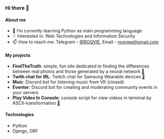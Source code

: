 ### Hi there 👋

#### About me
- 🌱 I’m currently learning Python as main programming language
- ✨ Interested in: Web Technologies and Information Security
- 📫 How to reach me: Telegram - [@ROQVIE](https://t.me/ROQVIE), Email - roqviee@gmail.com

#### My projects
- **FindTheTruth**: simple, fun site dedicated to finding the differences between real photos and those generated by a neural network [📎](https://github.com/Roqvie/FindTheTruth)
- **Twith chat for IRL**: Twitch chat for Samsung Wearable devices [📎](https://github.com/Roqvie/Twitch-Chat-for-IRL)
- **Muic**: Discord bot for listening music from VK (closed)
- **Eventer**: Discord bot for creating and moderating community events in your servers
- **Play Video In Console**: console script for view videos in terminal by ASCII-transformation [📎](https://github.com/Roqvie/Play-Video-In-Console)

#### Technologies
- Python
- Django, DRF
